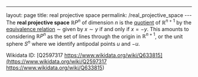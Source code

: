---
 layout: page
 title: real projective space
 permalink: /real_projective_space
---The **real projective space** $\mathbb RP^n$ of dimension $n$ is the [quotient](https://defsmath.github.io/DefsMath/quotient_vector_space) of $\mathbb R^{n+1}$ by the [equivalence relation](https://defsmath.github.io/DefsMath/equivalence_relation) $\sim$ given by $x\sim y$ if and only if $x=-y$. This amounts to considering $\mathbb RP^n$ as the set of lines through the origin in $\mathbb R^{n+1}$, or the unit sphere $S^n$ where we identify antipodal points $u$ and $-u$. 

Wikidata ID: [Q2597317
https://www.wikidata.org/wiki/Q633815](https://www.wikidata.org/wiki/Q2597317
https://www.wikidata.org/wiki/Q633815)